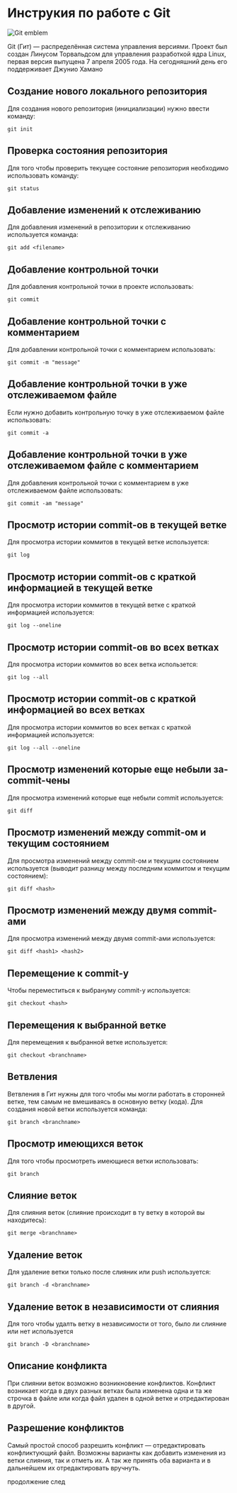 # **Инструкия по работе с Git**

![Git emblem](img\GIT.png)

Git (Гит)  — распределённая система управления версиями. Проект был создан Линусом Торвальдсом для управления разработкой ядра Linux, первая версия выпущена 7 апреля 2005 года. На сегодняшний день его поддерживает Джунио Хамано 

## Создание нового локального репозитория 

Для создания нового репозитория (инициализации) нужно ввести команду:

    git init

## Проверка состояния репозитория

Для того чтобы проверить текущее состояние репозитория необходимо использовать команду:

    git status  

## Добавление изменений к отслеживанию      

Для добавления изменений в репозитории к отслеживанию используется команда:

    git add <filename>

## Добавление контрольной точки

Для добавления контрольной точки в проекте использовать:

    git commit

## Добавление контрольной точки с комментарием

Для добавлении контрольной точки с комментарием использовать:

    git commit -m "message"

## Добавление контрольной точки в уже отслеживаемом файле

Если нужно добавить контрольную точку в уже отслеживаемом файле использовать:

    git commit -a

## Добавление контрольной точки в уже отслеживаемом файле с комментарием

Для добавления контрольной точки с комментарием в уже отслеживаемом файле использовать:

    git commit -am "message"

## Просмотр истории commit-ов в текущей ветке

Для просмотра истории коммитов в текущей ветке используется:

    git log

## Просмотр истории commit-ов с краткой информацией в текущей ветке

Для просмотра истории коммитов в текущей ветке с краткой информацией используется:

    git log --oneline

## Просмотр истории commit-ов во всех ветках


Для просмотра истории коммитов во всех ветка использется:

    git log --all

## Просмотр истории commit-ов с краткой информацией во всех ветках

Для просмотра истории коммитов во всех ветках с краткой информацией используется:

    git log --all --oneline

## Просмотр изменений которые еще небыли за-commit-чены

Для просмотра изменений которые еще небыли commit используется:

    git diff

## Просмотр изменений между commit-ом и текущим состоянием

Для просмотра изменений между commit-ом и текущим состоянием используется (выводит разницу между последним коммитом и текущим состоянием):

    git diff <hash>

## Просмотр изменений между двумя commit-ами

Для просмотра изменений между двумя commit-ами используется:

    git diff <hash1> <hash2>

## Перемещение к commit-у

Чтобы переместиться к выбрануму commit-у используется:

    git checkout <hash>

## Перемещения к выбранной ветке
Для перемещения к выбранной ветке используется:

    git checkout <branchname>

## Ветвления

Ветвления в Гит нужны для того чтобы мы могли работать в сторонней ветке, тем самым не вмешиваясь в основную ветку (кода).
Для создания новой ветки используется команда:

    git branch <branchname>

## Просмотр имеющихся веток 

Для того чтобы просмотреть имеющиеся ветки использовать:

    git branch
    
## Слияние веток

Для слияния веток (слияние происходит в ту ветку в которой вы находитесь):

    git merge <branchname>

 ## Удаление веток

 Для удаление ветки только после слияник или push используется:

    git branch -d <branchname>
    
       
## Удаление веток в независимости от слияния 

Для того чтобы удалть ветку в независимости от того, было ли слияние или нет используется   

    git branch -D <branchname>



## Описание конфликта

При слиянии веток возможно возникновение конфликтов. Конфликт возникает когда в двух разных ветках была изменена одна и та же строчка в файле или когда файл удален в одной ветке и отредактирован в другой.


## Разрешение конфликтов 

Самый простой способ разрешить конфликт — отредактировать конфликтующий файл. Возможны варианты как добавить изменения из ветки слияния, так и отметь их. А так же принять оба варианта и в дальнейшем их отредактировать вручнуть.

продолжение след